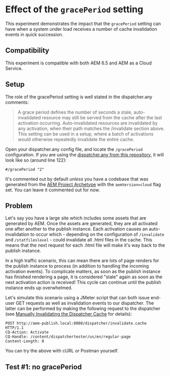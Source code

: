 # Effect of the `gracePeriod` setting

This experiment demonstrates the impact that the `gracePeriod` setting can have when a system under load receives a number of cache invalidation events in quick succession.

## Compatibility

This experiment is compatible with both AEM 6.5 and AEM as a Cloud Service.

## Setup

The role of the gracePeriod setting is well stated in the dispatcher.any comments:

> A grace period defines the number of seconds a stale, auto-invalidated resource may still be served from the cache after the last activation occurring. Auto-invalidated resources are invalidated by any activation, when their path matches the /invalidate section above. This setting can be used in a setup, where a batch of activations would otherwise repeatedly invalidate the entire cache.

Open your dispatcher.any config file, and locate the `/gracePeriod` configuration. If you are using the [dispatcher.any from this repository](../../dispatcher-config-basic/private/etc/apache2/conf/dispatcher.any), it will look like so (around line 122):

    #/gracePeriod "2"

It's commented out by default _unless_ you have a codebase that was generated from the [AEM Project Archetype](https://github.com/adobe/aem-project-archetype) with the `aemVersion=cloud` flag set. You can leave it commented out for now.

## Problem

Let's say you have a large site which includes some assets that are generated by AEM. Once the assets are generated, they are all activated one after another to the publish instance. Each activation causes an auto-invalidation to occur which - depending on the configuration of `/invalidate` and `/statfileslevel` - could invalidate all .html files in the cache. This means that the next request for each .html file will make it's way back to the publish instance.

In a high traffic scenario, this can mean there are lots of page renders for the publish instance to process (in addition to handling the incoming activation events). To complicate matters, as soon as the publish instance has finished rendering a page, it is considered "stale" again as soon as the next activation action is received! This cycle can continue until the publish instance ends up overwhelmed.

Let's simulate this scenario using a JMeter script that can both issue end-user GET requests as well as invalidation events to our dispatcher. The latter can be performed by making the following request to the dispatcher (see [Manually Invalidating the Dispatcher Cache](https://docs.adobe.com/content/help/en/experience-manager-dispatcher/using/configuring/page-invalidate.html#manually-invalidating-the-dispatcher-cache) for details):

```
POST http://aem-publish.local:8080/dispatcher/invalidate.cache HTTP/1.1  
CQ-Action: Activate  
CQ-Handle: /content/dispatchertester/us/en/regular-page
Content-Length: 0
```

You can try the above with cURL or Postman yourself.

## Test #1: no gracePeriod